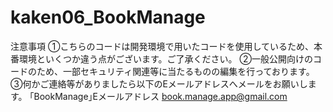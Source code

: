 # kaken06_BookManage
注意事項
①こちらのコードは開発環境で用いたコードを使用しているため、本番環境といくつか違う点がございます。ご了承ください。
②一般公開向けのコードのため、一部セキュリティ関連等に当たるものの編集を行っております。
③何かご連絡等がありましたら以下のEメールアドレスへメールをお願いします。
｢BookManage｣Eメールアドレス
book.manage.app@gmail.com
